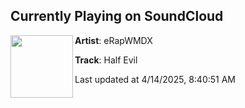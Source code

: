 ## Currently Playing on SoundCloud

[<img align="left" width="100" src="https://i1.sndcdn.com/artworks-pOWyENhvY7jpnxP1-XfujrA-t500x500.jpg">](https://soundcloud.com/erapwmdx/half-evil)

**Artist**: eRapWMDX 

**Track**: Half Evil

Last updated at 4/14/2025, 8:40:51 AM

